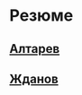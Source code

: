 # Резюме

## [Алтарев](https://alaicev.github.io/cv/Altarev)

## [Жданов](https://alaicev.github.io/cv/Zhdanov)
